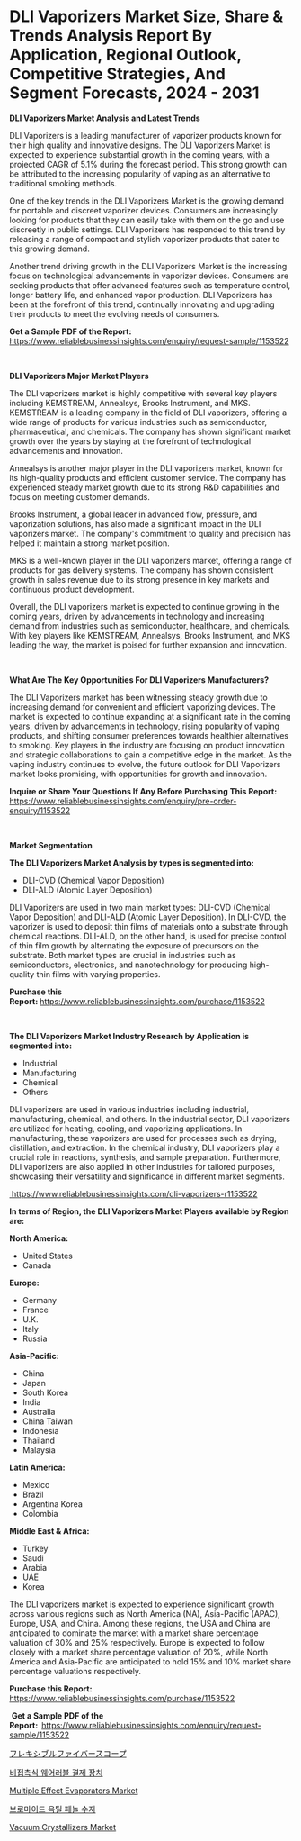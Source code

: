 <p><h1>DLI Vaporizers Market Size, Share & Trends Analysis Report By Application, Regional Outlook, Competitive Strategies, And Segment Forecasts, 2024 - 2031</h1></p><p><strong>DLI Vaporizers Market Analysis and Latest Trends</strong></p>
<p><p>DLI Vaporizers is a leading manufacturer of vaporizer products known for their high quality and innovative designs. The DLI Vaporizers Market is expected to experience substantial growth in the coming years, with a projected CAGR of 5.1% during the forecast period. This strong growth can be attributed to the increasing popularity of vaping as an alternative to traditional smoking methods.</p><p>One of the key trends in the DLI Vaporizers Market is the growing demand for portable and discreet vaporizer devices. Consumers are increasingly looking for products that they can easily take with them on the go and use discreetly in public settings. DLI Vaporizers has responded to this trend by releasing a range of compact and stylish vaporizer products that cater to this growing demand.</p><p>Another trend driving growth in the DLI Vaporizers Market is the increasing focus on technological advancements in vaporizer devices. Consumers are seeking products that offer advanced features such as temperature control, longer battery life, and enhanced vapor production. DLI Vaporizers has been at the forefront of this trend, continually innovating and upgrading their products to meet the evolving needs of consumers.</p></p>
<p><strong>Get a Sample PDF of the Report:&nbsp;</strong> <a href="https://www.reliablebusinessinsights.com/enquiry/request-sample/1153522">https://www.reliablebusinessinsights.com/enquiry/request-sample/1153522</a></p>
<p>&nbsp;</p>
<p><strong>DLI Vaporizers Major Market Players</strong></p>
<p><p>The DLI vaporizers market is highly competitive with several key players including KEMSTREAM, Annealsys, Brooks Instrument, and MKS. KEMSTREAM is a leading company in the field of DLI vaporizers, offering a wide range of products for various industries such as semiconductor, pharmaceutical, and chemicals. The company has shown significant market growth over the years by staying at the forefront of technological advancements and innovation.</p><p>Annealsys is another major player in the DLI vaporizers market, known for its high-quality products and efficient customer service. The company has experienced steady market growth due to its strong R&D capabilities and focus on meeting customer demands.</p><p>Brooks Instrument, a global leader in advanced flow, pressure, and vaporization solutions, has also made a significant impact in the DLI vaporizers market. The company's commitment to quality and precision has helped it maintain a strong market position.</p><p>MKS is a well-known player in the DLI vaporizers market, offering a range of products for gas delivery systems. The company has shown consistent growth in sales revenue due to its strong presence in key markets and continuous product development.</p><p>Overall, the DLI vaporizers market is expected to continue growing in the coming years, driven by advancements in technology and increasing demand from industries such as semiconductor, healthcare, and chemicals. With key players like KEMSTREAM, Annealsys, Brooks Instrument, and MKS leading the way, the market is poised for further expansion and innovation.</p></p>
<p>&nbsp;</p>
<p><strong>What Are The Key Opportunities For DLI Vaporizers Manufacturers?</strong></p>
<p><p>The DLI Vaporizers market has been witnessing steady growth due to increasing demand for convenient and efficient vaporizing devices. The market is expected to continue expanding at a significant rate in the coming years, driven by advancements in technology, rising popularity of vaping products, and shifting consumer preferences towards healthier alternatives to smoking. Key players in the industry are focusing on product innovation and strategic collaborations to gain a competitive edge in the market. As the vaping industry continues to evolve, the future outlook for DLI Vaporizers market looks promising, with opportunities for growth and innovation.</p></p>
<p><strong>Inquire or Share Your Questions If Any Before Purchasing This Report:</strong> <a href="https://www.reliablebusinessinsights.com/enquiry/pre-order-enquiry/1153522">https://www.reliablebusinessinsights.com/enquiry/pre-order-enquiry/1153522</a></p>
<p>&nbsp;</p>
<p><strong>Market Segmentation</strong></p>
<p><strong>The DLI Vaporizers Market Analysis by types is segmented into:</strong></p>
<p><ul><li>DLI-CVD (Chemical Vapor Deposition)</li><li>DLI-ALD (Atomic Layer Deposition)</li></ul></p>
<p><p>DLI Vaporizers are used in two main market types: DLI-CVD (Chemical Vapor Deposition) and DLI-ALD (Atomic Layer Deposition). In DLI-CVD, the vaporizer is used to deposit thin films of materials onto a substrate through chemical reactions. DLI-ALD, on the other hand, is used for precise control of thin film growth by alternating the exposure of precursors on the substrate. Both market types are crucial in industries such as semiconductors, electronics, and nanotechnology for producing high-quality thin films with varying properties.</p></p>
<p><strong>Purchase this Report:&nbsp;</strong><a href="https://www.reliablebusinessinsights.com/purchase/1153522">https://www.reliablebusinessinsights.com/purchase/1153522</a></p>
<p>&nbsp;</p>
<p><strong>The DLI Vaporizers Market Industry Research by Application is segmented into:</strong></p>
<p><ul><li>Industrial</li><li>Manufacturing</li><li>Chemical</li><li>Others</li></ul></p>
<p><p>DLI vaporizers are used in various industries including industrial, manufacturing, chemical, and others. In the industrial sector, DLI vaporizers are utilized for heating, cooling, and vaporizing applications. In manufacturing, these vaporizers are used for processes such as drying, distillation, and extraction. In the chemical industry, DLI vaporizers play a crucial role in reactions, synthesis, and sample preparation. Furthermore, DLI vaporizers are also applied in other industries for tailored purposes, showcasing their versatility and significance in different market segments.</p></p>
<p><a href="https://www.reliablebusinessinsights.com/dli-vaporizers-r1153522">&nbsp;https://www.reliablebusinessinsights.com/dli-vaporizers-r1153522</a></p>
<p><strong>In terms of Region, the DLI Vaporizers Market Players available by Region are:</strong></p>
<p>
    <p> <strong> North America: </strong>
        <ul>
            <li>United States</li>
            <li>Canada</li>
        </ul>
        </p> 
    <p> <strong> Europe: </strong>
        <ul>
            <li>Germany</li>
            <li>France</li>
            <li>U.K.</li>
            <li>Italy</li>
            <li>Russia</li>
        </ul>
        </p> 
    <p> <strong> Asia-Pacific: </strong>
        <ul>
            <li>China</li>
            <li>Japan</li>
            <li>South Korea</li>
            <li>India</li>
            <li>Australia</li>
            <li>China Taiwan</li>
            <li>Indonesia</li>
            <li>Thailand</li>
            <li>Malaysia</li>
        </ul>
        </p> 
    <p> <strong> Latin America: </strong>
        <ul>
            <li>Mexico</li>
            <li>Brazil</li>
            <li>Argentina Korea</li>
            <li>Colombia</li>
        </ul>
        </p> 
    <p> <strong> Middle East & Africa: </strong>
        <ul>
            <li>Turkey</li>
            <li>Saudi</li>
            <li>Arabia</li>
            <li>UAE</li>
            <li>Korea</li>
        </ul>
    </p>
    </p>
<p><p>The DLI vaporizers market is expected to experience significant growth across various regions such as North America (NA), Asia-Pacific (APAC), Europe, USA, and China. Among these regions, the USA and China are anticipated to dominate the market with a market share percentage valuation of 30% and 25% respectively. Europe is expected to follow closely with a market share percentage valuation of 20%, while North America and Asia-Pacific are anticipated to hold 15% and 10% market share percentage valuations respectively.</p></p>
<p><strong>Purchase this Report: </strong><a href="https://www.reliablebusinessinsights.com/purchase/1153522">https://www.reliablebusinessinsights.com/purchase/1153522</a></p>
<p>&nbsp;<strong>Get a Sample PDF of the Report:&nbsp;&nbsp;</strong><a href="https://www.reliablebusinessinsights.com/enquiry/request-sample/1153522">https://www.reliablebusinessinsights.com/enquiry/request-sample/1153522</a></p>
<p><strong></strong></p>
<p><p><a href="https://github.com/CarlieShields/Market-Research-Report-List-1/blob/main/7958836163985.md">フレキシブルファイバースコープ</a></p><p><a href="https://github.com/raap8632/Market-Research-Report-List-2/blob/main/4492799176662.md">비접촉식 웨어러블 결제 장치</a></p><p><a href="https://github.com/kaiserrayhan25/Market-Research-Report-List-1/blob/main/multiple-effect-evaporators-market.md">Multiple Effect Evaporators Market</a></p><p><a href="https://github.com/AlbertotDouglas44367/Market-Research-Report-List-2/blob/main/2356708176661.md">브로마이드 옥틸 페놀 수지</a></p><p><a href="https://github.com/FassouRP/Market-Research-Report-List-5/blob/main/vacuum-crystallizers-market.md">Vacuum Crystallizers Market</a></p></p>